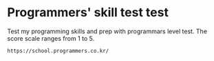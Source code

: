 # Programmers' skill test test

Test my programming skills and prep with programmars level test. The score scale ranges from 1 to 5.

```
https://school.programmers.co.kr/
```